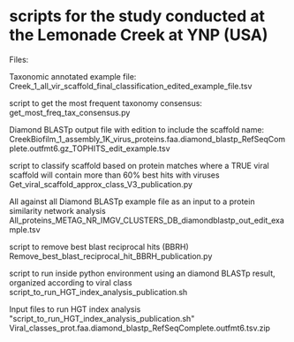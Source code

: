 # scripts for the study conducted at the Lemonade Creek at YNP (USA)

Files:

Taxonomic annotated example file: Creek_1_all_vir_scaffold_final_classification_edited_example_file.tsv

script to get the most frequent taxonomy consensus: get_most_freq_tax_consensus.py

Diamond BLASTp output file with edition to include the scaffold name: CreekBiofilm_1_assembly_1K_virus_proteins.faa.diamond_blastp_RefSeqComplete.outfmt6.gz_TOPHITS_edit_example.tsv

script to classify scaffold based on protein matches where a TRUE viral scaffold will contain more than 60% best hits with viruses
Get_viral_scaffold_approx_class_V3_publication.py

All against all Diamond BLASTp example file as an input to a protein similarity network analysis
All_proteins_METAG_NR_IMGV_CLUSTERS_DB_diamondblastp_out_edit_example.tsv

script to remove best blast reciprocal hits (BBRH)
Remove_best_blast_reciprocal_hit_BBRH_publication.py

script to run inside python environment using an diamond BLASTp result, organized according to viral class
script_to_run_HGT_index_analysis_publication.sh

Input files to run HGT index analysis "script_to_run_HGT_index_analysis_publication.sh"
Viral_classes_prot.faa.diamond_blastp_RefSeqComplete.outfmt6.tsv.zip



